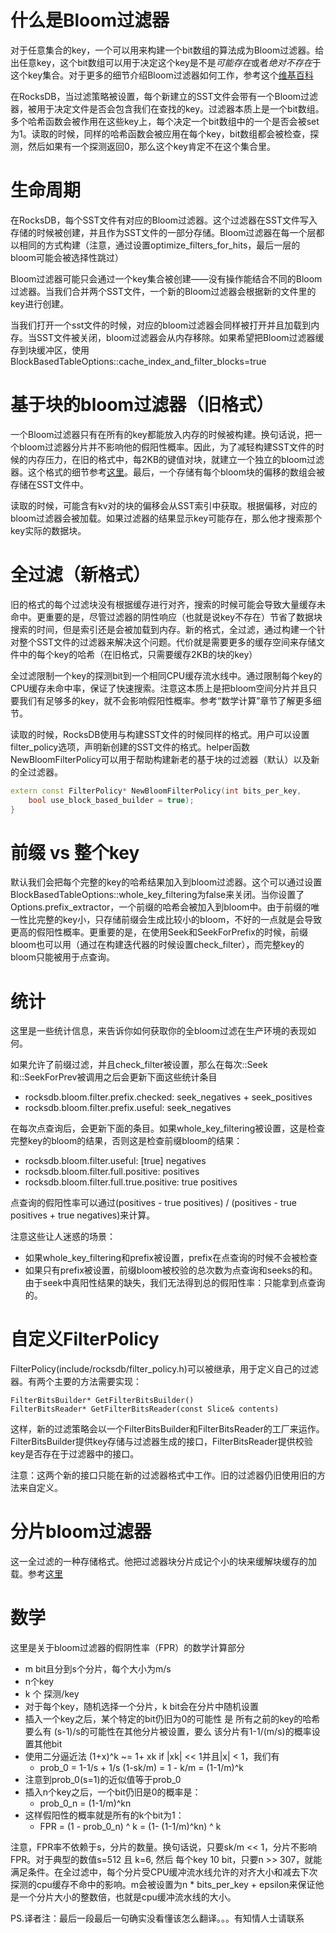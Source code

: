 # 什么是Bloom过滤器

对于任意集合的key，一个可以用来构建一个bit数组的算法成为Bloom过滤器。给出任意key，这个bit数组可以用于决定这个key是不是*可能存在*或者*绝对不存在*于这个key集合。对于更多的细节介绍Bloom过滤器如何工作，参考这个[维基百科](http://en.wikipedia.org/wiki/Bloom_filter)

在RocksDB，当过滤策略被设置，每个新建立的SST文件会带有一个Bloom过滤器，被用于决定文件是否会包含我们在查找的key。过滤器本质上是一个bit数组。多个哈希函数会被作用在这些key上，每个决定一个bit数组中的一个是否会被set为1。读取的时候，同样的哈希函数会被应用在每个key，bit数组都会被检查，探测，然后如果有一个探测返回0，那么这个key肯定不在这个集合里。

# 生命周期

在RocksDB，每个SST文件有对应的Bloom过滤器。这个过滤器在SST文件写入存储的时候被创建，并且作为SST文件的一部分存储。Bloom过滤器在每一个层都以相同的方式构建（注意，通过设置optimize_filters_for_hits，最后一层的bloom可能会被选择性跳过）

Bloom过滤器可能只会通过一个key集合被创建——没有操作能结合不同的Bloom过滤器。当我们合并两个SST文件，一个新的Bloom过滤器会根据新的文件里的key进行创建。

当我们打开一个sst文件的时候，对应的bloom过滤器会同样被打开并且加载到内存。当SST文件被关闭，bloom过滤器会从内存移除。如果希望把Bloom过滤器缓存到块缓冲区，使用BlockBasedTableOptions::cache_index_and_filter_blocks=true

# 基于块的bloom过滤器（旧格式）

一个Bloom过滤器只有在所有的key都能放入内存的时候被构建。换句话说，把一个bloom过滤器分片并不影响他的假阳性概率。因此，为了减轻构建SST文件的时候的内存压力，在旧的格式中，每2KB的键值对块，就建立一个独立的bloom过滤器。这个格式的细节参考[这里]()。最后，一个存储有每个bloom块的偏移的数组会被存储在SST文件中。

读取的时候，可能含有kv对的块的偏移会从SST索引中获取。根据偏移，对应的bloom过滤器会被加载。如果过滤器的结果显示key可能存在，那么他才搜索那个key实际的数据块。

# 全过滤（新格式）

旧的格式的每个过滤块没有根据缓存进行对齐，搜索的时候可能会导致大量缓存未命中。更重要的是，尽管过滤器的阴性响应（也就是说key不存在）节省了数据块搜索的时间，但是索引还是会被加载到内存。新的格式，全过滤，通过构建一个针对整个SST文件的过滤器来解决这个问题。代价就是需要更多的缓存空间来存储文件中的每个key的哈希（在旧格式，只需要缓存2KB的块的key）

全过滤限制一个key的探测bit到一个相同CPU缓存流水线中。通过限制每个key的CPU缓存未命中率，保证了快速搜索。注意这本质上是把bloom空间分片并且只要我们有足够多的key，就不会影响假阳性概率。参考“数学计算”章节了解更多细节。

读取的时候，RocksDB使用与构建SST文件的时候同样的格式。用户可以设置filter_policy选项，声明新创建的SST文件的格式。helper函数NewBloomFilterPolicy可以用于帮助构建新老的基于块的过滤器（默认）以及新的全过滤器。

```cpp
extern const FilterPolicy* NewBloomFilterPolicy(int bits_per_key,
    bool use_block_based_builder = true);
}
```

# 前缀 vs 整个key

默认我们会把每个完整的key的哈希结果加入到bloom过滤器。这个可以通过设置BlockBasedTableOptions::whole_key_filtering为false来关闭。当你设置了Options.prefix_extractor，一个前缀的哈希会被加入到bloom中。由于前缀的唯一性比完整的key小，只存储前缀会生成比较小的bloom，不好的一点就是会导致更高的假阳性概率。更重要的是，在使用Seek和SeekForPrefix的时候，前缀bloom也可以用（通过在构建迭代器的时候设置check_filter），而完整key的bloom只能被用于点查询。

# 统计

这里是一些统计信息，来告诉你如何获取你的全bloom过滤在生产环境的表现如何。

如果允许了前缀过滤，并且check_filter被设置，那么在每次::Seek和::SeekForPrev被调用之后会更新下面这些统计条目

-	rocksdb.bloom.filter.prefix.checked: seek_negatives + seek_positives
-	rocksdb.bloom.filter.prefix.useful: seek_negatives

在每次点查询后，会更新下面的条目。如果whole_key_filtering被设置，这是检查完整key的bloom的结果，否则这是检查前缀bloom的结果：

-	rocksdb.bloom.filter.useful: [true] negatives
-	rocksdb.bloom.filter.full.positive: positives
-	rocksdb.bloom.filter.full.true.positive: true positives

点查询的假阳性率可以通过(positives - true positives) / (positives - true positives + true negatives)来计算。

注意这些让人迷惑的场景：

- 如果whole_key_filtering和prefix被设置，prefix在点查询的时候不会被检查
- 如果只有prefix被设置，前缀bloom被校验的总次数为点查询和seeks的和。由于seek中真阳性结果的缺失，我们无法得到总的假阳性率：只能拿到点查询的。

# 自定义FilterPolicy

FilterPolicy(include/rocksdb/filter_policy.h)可以被继承，用于定义自己的过滤器。有两个主要的方法需要实现：

```
FilterBitsBuilder* GetFilterBitsBuilder()
FilterBitsReader* GetFilterBitsReader(const Slice& contents)
```

这样，新的过滤策略会以一个FilterBitsBuilder和FilterBitsReader的工厂来运作。FilterBitsBuilder提供key存储与过滤器生成的接口，FilterBitsReader提供校验key是否存在于过滤器中的接口。

注意：这两个新的接口只能在新的过滤器格式中工作。旧的过滤器仍旧使用旧的方法来自定义。

# 分片bloom过滤器

这一全过滤的一种存储格式。他把过滤器块分片成记个小的块来缓解块缓存的加载。参考[这里]()

# 数学

这里是关于bloom过滤器的假阴性率（FPR）的数学计算部分

- m bit且分到s个分片，每个大小为m/s
- n个key
- k 个 探测/key
- 对于每个key，随机选择一个分片，k bit会在分片中随机设置
- 插入一个key之后，某个特定的bit仍旧为0的可能性 是 所有之前的key的哈希要么有 (s-1)/s的可能性在其他分片被设置，要么 该分片有1-1/(m/s)的概率设置其他bit
- 使用二分逼近法 (1+x)^k ~= 1+ xk if |xk| << 1并且|x| < 1，我们有
	- prob_0 = 1-1/s + 1/s (1-sk/m) = 1 - k/m = (1-1/m)^k
- 注意到prob_0(s=1)的近似值等于prob_0
- 插入n个key之后，一个bit仍旧是0的概率是：
	 - prob_0_n = (1-1/m)^kn
- 这样假阳性的概率就是所有的k个bit为1：
	- FPR = (1 - prob_0_n) ^ k = (1- (1-1/m)^kn) ^ k

注意，FPR率不依赖于s，分片的数量。换句话说，只要sk/m << 1，分片不影响FPR。对于典型的数值s=512 且 k=6, 然后 每个key 10 bit，只要n >> 307，就能满足条件。在全过滤中，每个分片受CPU缓冲流水线允许的对齐大小和减去下次探测的cpu缓存不命中的影响。m会被设置为n * bits_per_key + epsilon来保证他是一个分片大小的整数倍，也就是cpu缓冲流水线的大小。


PS.译者注：最后一段最后一句确实没看懂该怎么翻译。。。有知情人士请联系


